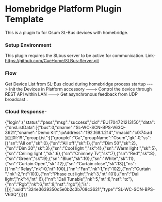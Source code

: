 # Homebridge Platform Plugin Template

</span>

This is a plugin to for Osum SL-Bus devices with homebridge.


### Setup Environment

This plugin requires the SLbus server to be active for communication. Link- https://github.com/CueHome/SLBus-Server.git


### Flow

Get Device List from SL-Bus cloud during homebridge process startup --->  Init the Devices in Platform accessory ---> Control the device through REST API within LAN ---> Get asynchronous feedback from UDP broadcast .


### Cloud Response-

{"login":{"status":"pass","msg":"success","cid":"EU1704721213150","data":{"dnsListData":[{"bus":0,"dname":"SL-WC-SCN-BPS-V63Q-3621","sname":"Demo Kit","ipAddress":"192.168.1.214","rmacid":"c0:74:ad:de:0f:19","groupList":[{"groupId":"Ga","groupName":"Osum","gk":0,"ss":[{"sn":"All on","sk":0},{"sn":"All off","sk":1},{"sn":"Dim 50","sk":2},{"sn":"Dim 30","sk":3},{"sn":"Cool light ","sk":4},{"sn":"Warm light ","sk":5},{"sn":"Ceiling light ","sk":6},{"sn":"Chimney Tv","sk":7},{"sn":"Red","sk":8},{"sn":"Green","sk":9},{"sn":"Blue","sk":10},{"sn":"White","sk":11},{"sn":"Curtain Open","sk":12},{"sn":"Curtain close","sk":13}],"ns":[{"nn":"Relay","nk":0,"nt":100},{"nn":"Fan","nk":1,"nt":102},{"nn":"Curtain ","nk":2,"nt":103},{"nn":"Phase cut light","nk":3,"nt":101},{"nn":"Dali light","nk":4,"nt":6},{"nn":"Dali Tunable","nk":5,"nt":8,"nst":"tc"},{"nn":"Rgb","nk":6,"nt":8,"nst":"rgb"}],"is":[]}],"uuid":"324e3639350c5e0b2c3b708c3621","type":"SL-WC-SCN-BPS-V63Q"}]}}}

